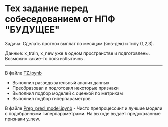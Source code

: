 # Тех задание перед собеседованием от НПФ "БУДУЩЕЕ"
Задача:
Сделать прогноз выплат по месяцам (янв-дек) и типу (1,2,3).

Данные: x_train, x_new уже в одном пространстве и подготовлены. Возможно какие-то поля избыточны.  
__________________________________________
В файле [TZ.ipynb](https://github.com/Andrej-Ilin/my_TZ/blob/main/TЗ_Будущее/TZ.ipynb)
* Выполнил разведывательный анализ данных 
* Преобразовал и подготовил некоторые признаки
* Выполнил подбор моделей с оценкой по метрикам
* Выполнил подбор гиперпараметров

В файле [Prep_pred_model.ipynb](https://github.com/Andrej-Ilin/my_TZ/blob/main/TЗ_Будущее/Prep_pred_model.ipynb) - Чисто препроцессинг и лучшие модели с подобранными гиперпараметрами. На выходе выдает предсказанные признаки y_new.
